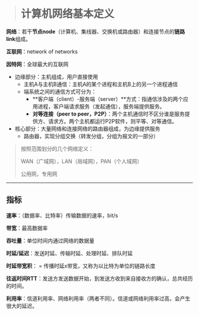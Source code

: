 > # 计算机网络基本定义

**网络**：若干**节点node**（计算机、集线器、交换机或路由器）和连接节点的**链路link**组成。

**互联网**：network of networks

**因特网**：全球最大的互联网

* 边缘部分：主机组成，用户直接使用
  * 主机A与主机B通信：主机A的某个进程和主机B上的另一个进程通信
  * 端系统之间的通信方式可分为：
    * **客户端（client）-服务端（server）**方式：指通信涉及的两个应用进程，客户端请求服务（发起通信），服务端提供服务。
    * **对等连接（peer to peer，P2P）**：两个主机通信时不区分谁是服务提供方、请求方。两个主机都运行P2P软件，则平等、对等通信。
* 核心部分：大量网络和连接网络的路由器组成，为边缘提供服务
  * 路由器，实现分组交换（转发分组，分组为报文的一部分）

> 按照范围划分的几个网络定义：
>
> WAN（广域网），LAN（局域网），PAN（个人域网）
>
> 公用网，专用网

---

## 指标

**速率**：（数据率、比特率）传输数据的速率，bit/s

**带宽**：最高数据率

**吞吐量**：单位时间内通过网络的数据量

**时延/延迟**：发送时延、传输时延、处理时延、排队时延

**时延带宽积**： = 传播时延x带宽，又称为以比特为单位的链路长度

**往返时间RTT**：发送方发送数据开始，到发送方收到来自接收方的确认，总共经历的时间。

**利用率**：信道利用率、网络利用率（两者不同）。信道或网络利用率过高，会产生很大的延迟。

